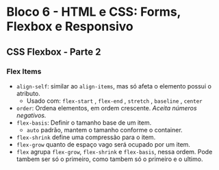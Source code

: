 # Bloco 6 - HTML e CSS: Forms, Flexbox e Responsivo

## CSS Flexbox - Parte 2

### Flex Items

- `align-self`: similar ao `align-items`, mas só afeta o elemento possui o atributo.
  - Usado com: `flex-start` , `flex-end` , `stretch` , `baseline` , `center` 
- `order`: Ordena elementos, em ordem crescente. *Aceita números negativos.*
- `flex-basis`: Definir o tamanho base de um item.
  - `auto` padrão, mantem o tamanho conforme o container.
- `flex-shrink` define uma compressão para o item.
- `flex-grow` quanto de espaço vago será ocupado por um item.
- `flex` agrupa `flex-grow`, `flex-shrink` e `flex-basis`, nessa ordem. Pode tambem ser só o primeiro, como tambem só o primeiro e o ultimo.
